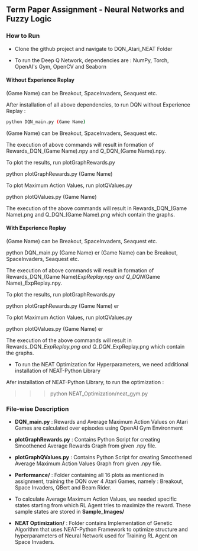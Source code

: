 ## Term Paper Assignment - Neural Networks and Fuzzy Logic

### How to Run

- Clone the github project and navigate to DQN_Atari_NEAT Folder

- To run the Deep Q Network, dependencies are : NumPy, Torch, OpenAI's Gym, OpenCV and Seaborn

#### Without Experience Replay

(Game Name) can be Breakout, SpaceInvaders, Seaquest etc.
  
After installation of all above dependencies, to run DQN without Experience Replay : 
```sh
python DQN_main.py (Game Name) 
```
(Game Name) can be Breakout, SpaceInvaders, Seaquest etc.
  
The execution of above commands will result in formation of Rewards_DQN_(Game Name).npy and Q_DQN_(Game Name).npy.
  
To plot the results, run plotGraphRewards.py

python plotGraphRewards.py (Game Name)
  
To plot Maximum Action Values, run plotQValues.py

python plotQValues.py (Game Name)

The execution of the above commands will result in Rewards_DQN_(Game Name).png and Q_DQN_(Game Name).png which contain the graphs.
  
  
  
#### With Experience Replay

(Game Name) can be Breakout, SpaceInvaders, Seaquest etc.

python DQN_main.py (Game Name) er
(Game Name) can be Breakout, SpaceInvaders, Seaquest etc.
  
The execution of above commands will result in formation of Rewards_DQN_(Game Name)_ExpReplay.npy and Q_DQN_(Game Name)_ExpReplay.npy.
  
To plot the results, run plotGraphRewards.py

python plotGraphRewards.py (Game Name) er
  
To plot Maximum Action Values, run plotQValues.py

python plotQValues.py (Game Name) er

The execution of the above commands will result in Rewards_DQN_<Game Name>_ExpReplay.png and Q_DQN_<Game Name>_ExpReplay.png which contain the graphs.
  
  
- To run the NEAT Optimization for Hyperparameters, we need additional installation of NEAT-Python Library

Afer installation of NEAT-Python Library, to run the optimization :

>>> python NEAT_Optimization/neat_gym.py <Game Name> 
  


### File-wise Description

- **DQN_main.py** : Rewards and Average Maximum Action Values on Atari Games are calculated over episodes using OpenAI Gym Environment

- **plotGraphRewards.py** : Contains Python Script for creating Smoothened Average Rewards Graph from given .npy file.

- **plotGraphQValues.py** : Contains Python Script for creating Smoothened Average Maximum Action Values Graph from given .npy file.

- **Performance/** : Folder containing all 16 plots as mentioned in assignment, training the DQN over 4 Atari Games, namely : Breakout, Space Invaders, QBert and Beam Rider.

- To calculate Average Maximum Action Values, we needed specific states starting from which RL Agent tries to maximize the reward. These sample states are stored in **Sample_Images/**

- **NEAT Optimization/** : Folder contains Implementation of Genetic Algorithm that uses NEAT-Python Framework to optimize structure and hyperparameters of Neural Network used for Training RL Agent on Space Invaders.
